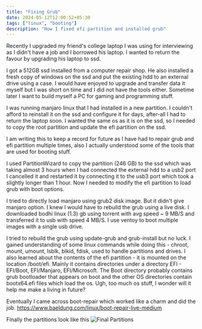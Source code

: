 ```yaml
---
title: "Fixing Grub"
date: 2024-05-12T12:00:52+05:30
tags: ["linux", "booting"]
description: "How I fixed efi partition and installed grub"
---
```


Recently I upgraded my friend's college laptop I was using for interviewing as I didn't have a job and I borrowed his laptop. I wanted to return the favour by upgrading his laptop to ssd.

I got a 512GB ssd installed from a computer repair shop. He also installed a fresh copy of windows on the ssd and put the existing hdd to an external drive using a case. I would have enjoyed to upgrade and transfer data it myself but I was short on time and I did not have the tools either. Sometime later I want to build myself a PC for gaming and programming stuff.

I was running manjaro linux that I had installed in a new partition. I couldn't afford to reinstall it on the ssd and configure it for days, after-all I had to return the laptop soon. I wanted the same os as it is on the ssd, so I needed to copy the root partition and update the efi partition on the ssd.

I am writing this to keep a record for future as I have had to repair grub and efi partition multiple times, also I actually understood some of the tools that are used for booting stuff.

I used PartitionWizard to copy the partition (246 GB) to the ssd which was taking almost 3 hours when I had connected the external hdd to a usb2 port I cancelled it and restarted it by connecting it to the usb3 port which took a slightly longer than 1 hour. Now I needed to modify the efi partition to load grub with boot options.

I tried to directly load manjaro using grub2 disk image. But it didn't give manjaro option. I knew I would have to rebuild the grub using a live disk. I downloaded bodhi linux (1.3) gb using torrent with avg speed ~ 9 MB/S and transferred it to usb with speed 4 MB/S. 
I use ventoy to boot multiple images with a single usb drive.

I tried to rebuild the grub using update-grub and grub-install but no luck. I gained understanding of some linux commands while doing this - chroot, mount, umount, lsblk, blkid, fdisk, used to handle partitions and drives.
I also learned about the contents of the efi partition - it is mounted on the location /boot/efi. Mainly it contains directories under a directory EFI - EFI/Boot, EFI/Manjaro, EFI/Microsoft. The Boot directory probably contains grub bootloader that appears on boot and the other OS directories contain bootx64.efi files which load the os. Ugh, too much os stuff, I wonder will it help me make a living in future?

Eventually I came across boot-repair which worked like a charm and did the job.
https://www.baeldung.com/linux/boot-repair-live-medium

Finally the partitions look like this
![Final Partitions](/images/final_partitions.png)

